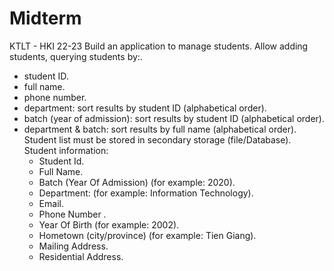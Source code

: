 # Midterm
KTLT - HKI 22-23
Build an application to manage students. Allow adding students, querying students by:.
- student ID.  
- full name. 
- phone number. 
- department: sort results by student ID (alphabetical order).
- batch (year of admission): sort results by student ID (alphabetical order).
- department & batch: sort results by full name (alphabetical order).
Student list must be stored in secondary storage (file/Database).
Student information:
	- Student Id.
	- Full Name.
	- Batch (Year Of Admission) (for example: 2020).
	- Department: (for example: Information Technology).
	- Email.
	- Phone Number .
	- Year Of Birth (for example: 2002).
	- Hometown (city/province) (for example: Tien Giang).
	- Mailing Address.
    - Residential Address.

